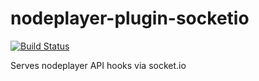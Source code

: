 nodeplayer-plugin-socketio
==========================

[![Build Status](https://travis-ci.org/FruitieX/nodeplayer-plugin-socketio.svg?branch=master)](https://travis-ci.org/FruitieX/nodeplayer-plugin-socketio)

Serves nodeplayer API hooks via socket.io
